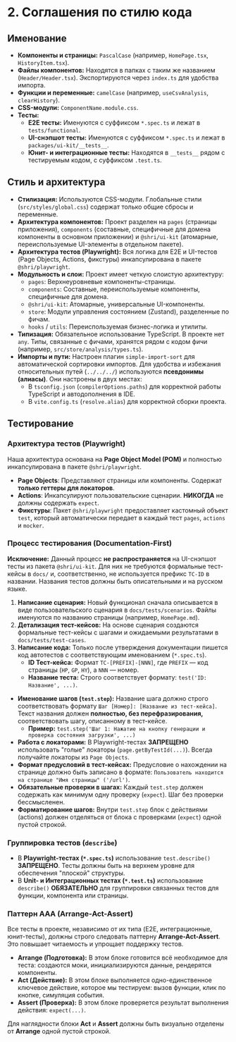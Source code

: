 # 2. Соглашения по стилю кода

## Именование
- **Компоненты и страницы:** `PascalCase` (например, `HomePage.tsx`, `HistoryItem.tsx`).
- **Файлы компонентов:** Находятся в папках с таким же названием (`Header/Header.tsx`). Экспортируются через `index.ts` для удобства импорта.
- **Функции и переменные:** `camelCase` (например, `useCsvAnalysis`, `clearHistory`).
- **CSS-модули:** `ComponentName.module.css`.
- **Тесты:**
  - **E2E тесты:** Именуются с суффиксом `*.spec.ts` и лежат в `tests/functional`.
  - **UI-снэпшот тесты:** Именуются с суффиксом `*.spec.ts` и лежат в `packages/ui-kit/__tests__`.
  - **Юнит- и интеграционные тесты:** Находятся в `__tests__` рядом с тестируемым кодом, с суффиксом `.test.ts`.

## Стиль и архитектура
- **Стилизация:** Используются CSS-модули. Глобальные стили (`src/styles/global.css`) содержат только общие сбросы и переменные.
- **Архитектура компонентов:** Проект разделен на `pages` (страницы приложения), `components` (составные, специфичные для домена компоненты в основном приложении) и `@shri/ui-kit` (атомарные, переиспользуемые UI-элементы в отдельном пакете).
- **Архитектура тестов (Playwright):** Вся логика для E2E и UI-тестов (Page Objects, Actions, фикстуры) инкапсулирована в пакете `@shri/playwright`.
- **Модульность и слои:** Проект имеет четкую слоистую архитектуру:
  -   `pages`: Верхнеуровневые компоненты-страницы.
  -   `components`: Составные, переиспользуемые компоненты, специфичные для домена.
  -   `@shri/ui-kit`: Атомарные, универсальные UI-компоненты.
  -   `store`: Модули управления состоянием (Zustand), разделенные по фичам.
  -   `hooks` / `utils`: Переиспользуемая бизнес-логика и утилиты.
- **Типизация:** Обязательное использование TypeScript. В проекте нет `any`. Типы, связанные с фичами, хранятся рядом с кодом фичи (например, `src/store/analysis/types.ts`).
- **Импорты и пути:** Настроен плагин `simple-import-sort` для автоматической сортировки импортов. Для удобства и избежания относительных путей (`../../../`) используются **псевдонимы (алиасы)**. Они настроены в двух местах:
  -   В `tsconfig.json` (`compilerOptions.paths`) для корректной работы TypeScript и автодополнения в IDE.
  -   В `vite.config.ts` (`resolve.alias`) для корректной сборки проекта.

## Тестирование

### Архитектура тестов (Playwright)
Наша архитектура основана на **Page Object Model (POM)** и полностью инкапсулирована в пакете `@shri/playwright`.

-   **Page Objects**: Представляют страницы или компоненты. Содержат **только геттеры для локаторов**.
-   **Actions**: Инкапсулируют пользовательские сценарии. **НИКОГДА** не должны содержать `expect`.
-   **Фикстуры**: Пакет `@shri/playwright` предоставляет кастомный объект `test`, который автоматически передает в каждый тест `pages`, `actions` и `mocker`.

### Процесс тестирования (Documentation-First)

**Исключение:** Данный процесс **не распространяется** на UI-снэпшот тесты из пакета `@shri/ui-kit`. Для них не требуются формальные тест-кейсы в `docs/` и, соответственно, не используется префикс `TC-ID` в названии. Названия тестов должны быть описательными и на русском языке.

1.  **Написание сценария:** Новый функционал сначала описывается в виде пользовательского сценария в `docs/tests/scenarios`. Файлы именуются по названию страницы (например, `HomePage.md`).
2.  **Детализация тест-кейсов:** На основе сценария создаются формальные тест-кейсы с шагами и ожидаемыми результатами в `docs/tests/test-cases`.
3.  **Написание кода:** Только после утверждения документации пишется код автотестов с соответствующим именованием (`*.spec.ts`).
    -   **ID Тест-кейса:** Формат `TC-[PREFIX]-[NNN]`, где `PREFIX` — код страницы (`HP`, `GP`, `HY`), а `NNN` — номер.
    -   **Название теста:** Строго соответствует формату: `test('ID: Название', ...)`.
-   **Именование шагов (`test.step`):** Название шага должно строго соответствовать формату `Шаг [Номер]: [Название из тест-кейса]`. Текст названия должен **полностью, без перефразирования,** соответствовать шагу, описанному в тест-кейсе.
    -   **Пример:** `test.step('Шаг 1: Нажатие на кнопку генерации и проверка состояния загрузки', ...)`
-   **Работа с локаторами:** В Playwright-тестах **ЗАПРЕЩЕНО** использовать "голые" локаторы (`page.getByTestId(...)`). Всегда получайте локаторы из `Page Objects`.
-   **Формат предусловий в тест-кейсах:** Предусловие о нахождении на странице должно быть записано в формате: `Пользователь находится на странице "Имя страницы" ('/url')`.
-   **Обязательные проверки в шагах:** Каждый `test.step` должен содержать как минимум одну проверку (`expect`). Шаг без проверки бессмысленен.
-   **Форматирование шагов:** Внутри `test.step` блок с действиями (actions) должен отделяться от блока с проверками (`expect`) одной пустой строкой.

### Группировка тестов (`describe`)
-   В **Playwright-тестах (`*.spec.ts`)** использование `test.describe()` **ЗАПРЕЩЕНО**. Тесты должны быть на верхнем уровне для обеспечения "плоской" структуры.
-   В **Unit- и Интеграционных тестах (`*.test.ts`)** использование `describe()` **ОБЯЗАТЕЛЬНО** для группировки связанных тестов для функции, компонента или страницы.

### Паттерн AAA (Arrange-Act-Assert)
Все тесты в проекте, независимо от их типа (E2E, интеграционные, юнит-тесты), должны строго следовать паттерну **Arrange-Act-Assert**. Это повышает читаемость и упрощает поддержку тестов.

-   **Arrange (Подготовка):** В этом блоке готовится всё необходимое для теста: создаются моки, инициализируются данные, рендерятся компоненты.
-   **Act (Действие):** В этом блоке выполняется одно-единственное ключевое действие, которое мы тестируем: вызов функции, клик по кнопке, симуляция события.
-   **Assert (Проверка):** В этом блоке проверяется результат выполнения действия: `expect(...)`.

Для наглядности блоки **Act** и **Assert** должны быть визуально отделены от **Arrange** одной пустой строкой. 